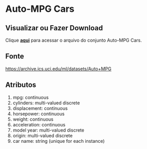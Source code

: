 # Auto-MPG Cars

## Visualizar ou Fazer Download

Clique [**aqui**](auto-mpg.csv) para acessar o arquivo do conjunto Auto-MPG Cars.

## Fonte

https://archive.ics.uci.edu/ml/datasets/Auto+MPG

## Atributos

1. mpg: continuous
2. cylinders: multi-valued discrete
3. displacement: continuous
4. horsepower: continuous
5. weight: continuous
6. acceleration: continuous
7. model year: multi-valued discrete
8. origin: multi-valued discrete
9. car name: string (unique for each instance)
